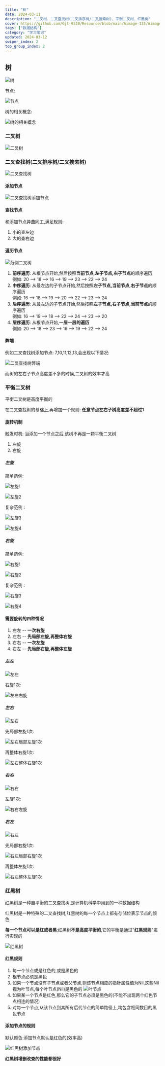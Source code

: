 ```yaml
---
title: "树"
date: 2024-03-11
description: "二叉树、二叉查找树(二叉排序树/二叉搜索树)、平衡二叉树、红黑树"
cover: https://github.com/Gjt-9520/Resource/blob/main/Aimage-135/Aimage43.jpg?raw=true
tags: ["数据结构"]
category: "学习笔记"
updated: 2024-03-12
swiper_index: 2
top_group_index: 2
---
```


## 树

![树](../images/树.png)

节点: 

![节点](../images/节点.png)

树的相关概念: 

![树的相关概念](../images/树的相关概念.png)

### 二叉树

![二叉树](../images/二叉树.png)

### 二叉查找树(二叉排序树/二叉搜索树)

![二叉查找树](../images/二叉查找树.png)

#### 添加节点 

![二叉查找树添加节点](../images/二叉查找树添加节点.png)

#### 查找节点

和添加节点异曲同工,满足规则: 
1. 小的查左边
2. 大的查右边

#### 遍历节点

![范例二叉树](../images/范例二叉树.png)

1. **前序遍历**: 从根节点开始,然后按照**当前节点,左子节点,右子节点**的顺序遍历            
例如: 20 --> 18 --> 16 --> 19 --> 23 --> 22 --> 24
2. **中序遍历**: 从最左边的子节点开始,然后按照**左子节点,当前节点,右子节点**的顺序遍历                  
例如: 16 --> 18 --> 19 --> 20 --> 22 --> 23 --> 24
3. **后序遍历**: 从最左边的子节点开始,然后按照**左子节点,右子节点,当前节点**的顺序遍历      
例如: 16 --> 19 --> 18 --> 22 --> 24 --> 23 --> 20               
4. **层序遍历**: 从根节点开始,**一层一层的遍历**          
例如: 20 --> 18 --> 23 --> 16 --> 19 --> 22 --> 24      

#### 弊端

例如二叉查找树添加节点: 7,10,11,12,13,会出现以下情况:              

![二叉查找树弊端](../images/二叉查找树弊端.png)

而树的左右子节点高度差不多的时候,二叉树的效率才高            

### 平衡二叉树

平衡二叉树是高度平衡的

在二叉查找树的基础上,再增加一个规则: **任意节点左右子树高度差不超过1**  

#### 旋转机制

触发时机: 当添加一个节点之后,该树不再是一颗平衡二叉树   

1. 左旋 
2. 右旋 

##### 左旋

简单范例: 

![左旋1](../images/左旋1.png)

![左旋2](../images/左旋2.png)

复杂范例 :

![左旋3](../images/左旋3.png)

![左旋4](../images/左旋4.png)

##### 右旋

简单范例: 

![右旋1](../images/右旋1.png)

![右旋2](../images/右旋2.png)

复杂范例 :

![右旋3](../images/右旋3.png)

![右旋4](../images/右旋4.png)

#### 需要旋转的四种情况

1. 左左 -- **一次右旋**
2. 左右 -- **先局部左旋,再整体右旋**
3. 右右 -- **一次左旋**
4. 右左 -- **先局部右旋,再整体左旋**

##### 左左

![左左](../images/左左.png)

右旋1次: 

![左左右旋](../images/左左右旋.png)

##### 左右

![左右](../images/左右.png)

先局部左旋1次: 

![左右局部左旋1次](../images/左右局部左旋1次.png)

再整体右旋1次: 

![左右整体右旋1次](../images/左右整体右旋1次.png)

##### 右右

![右右](../images/右右.png)

左旋1次: 

![右右左旋](../images/右右左旋.png)

##### 右左

![右左](../images/右左.png)

先局部右旋1次: 

![右左局部右旋1次](../images/右左局部右旋1次.png)

再整体左旋1次: 

![右左整体左旋1次](../images/右左整体左旋1次.png)

### 红黑树

红黑树是一种自平衡的二叉查找树,是计算机科学中用到的一种数据结构

红黑树是一种特殊的二叉查找树,红黑树的每一个节点上都有存储位表示节点的颜色

**每一个节点可以是红或者黑**;红黑树**不是高度平衡的**,它的平衡是通过"**红黑规则**"进行实现的

![红黑树](../images/红黑树.png)

#### 红黑规则   
1. 每一个节点或是红色的,或是黑色的
2. 根节点必须是黑色
3. 如果一个节点没有子节点或者父节点,则该节点相应的指针属性值为Nil,这些Nil视为叶节点,每个叶节点(Nil)是黑色的
![叶节点](../images/叶节点.png)
4. 如果某一个节点是红色,那么它的子节点必须是黑色的(不能不出现两个红色节点相连的情况)
5. 对每一个节点,从该节点到其所有后代节点的简单路径上,均包含相同数目的黑色节点

#### 添加节点的规则

默认颜色:添加节点默认是红色的(效率高)

![红黑树添加节点](../images/红黑树添加节点.png)

**红黑树增删改查的性能都很好**